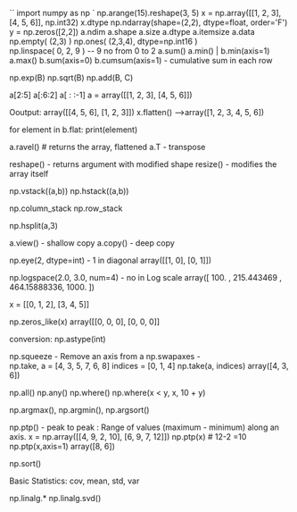 ``
import numpy as np 
`
np.arange(15).reshape(3, 5)
x = np.array([[1, 2, 3], [4, 5, 6]], np.int32)
x.dtype
np.ndarray(shape=(2,2), dtype=float, order='F')
y = np.zeros([2,2])
a.ndim
a.shape
a.size
a.dtype
a.itemsize
a.data
np.empty( (2,3) ) 
np.ones( (2,3,4), dtype=np.int16 )  
np.linspace( 0, 2, 9 )  -- 9 no from 0 to 2
a.sum()
a.min() | b.min(axis=1) 
a.max()
b.sum(axis=0) 
b.cumsum(axis=1)  -  cumulative sum in each row

np.exp(B)
np.sqrt(B)
np.add(B, C)

a[2:5]
a[:6:2]
a[ : :-1] 
a = array([[1, 2, 3],
       	   [4, 5, 6]])

Ooutput: array([[4, 5, 6],
       		[1, 2, 3]])
x.flatten()  -->array([1, 2, 3, 4, 5, 6])

for element in b.flat:
	print(element)

a.ravel()  # returns the array, flattened
a.T -  transpose

reshape() - returns argument with modified shape
resize() - modifies the array itself

np.vstack((a,b))
np.hstack((a,b))

np.column_stack
np.row_stack

np.hsplit(a,3)

a.view() - shallow copy
a.copy()  -  deep copy

np.eye(2, dtype=int) -  1 in diagonal
array([[1, 0],
       [0, 1]])

np.logspace(2.0, 3.0, num=4)  - no in Log scale
array([ 100.        ,  215.443469  ,  464.15888336, 1000.        ])


x = [[0, 1, 2],
       [3, 4, 5]]

np.zeros_like(x)
array([[0, 0, 0],
       [0, 0, 0]]

conversion:
np.astype(int)

np.squeeze - Remove an axis from a
np.swapaxes -  
np.take,
a = [4, 3, 5, 7, 6, 8]
indices = [0, 1, 4]
np.take(a, indices)
array([4, 3, 6])

np.all()
np.any()
np.where()
np.where(x < y, x, 10 + y)

np.argmax(),
np.argmin(),
np.argsort()

np.ptp() -  peak to peak : Range of values (maximum - minimum) along an axis.
x = np.array([[4, 9, 2, 10],
              [6, 9, 7, 12]])
np.ptp(x) # 12-2 =10
np.ptp(x,axis=1)
array([8, 6])

np.sort()

Basic Statistics:
cov, mean, std, var

np.linalg.*
np.linalg.svd()

